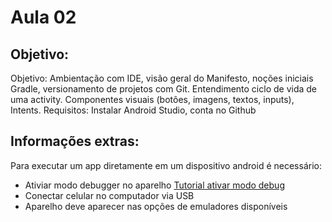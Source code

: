 # Aula 02

## Objetivo:
Objetivo: Ambientação com IDE, visão geral do Manifesto, noções iniciais Gradle, versionamento de projetos com Git. Entendimento ciclo de vida de uma activity. Componentes visuais (botões, imagens, textos, inputs), Intents.
Requisitos: Instalar Android Studio, conta no Github

## Informações extras:

Para executar um app diretamente em um dispositivo android é necessário:
- Ativiar modo debugger no aparelho [Tutorial ativar modo debug](https://tecnoblog.net/277780/depuracao-usb-como-ativar-ou-desativar-no-android/)
- Conectar celular no computador via USB
- Aparelho deve aparecer nas opções de emuladores disponíveis



